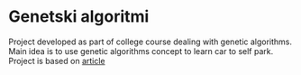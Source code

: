# Genetski algoritmi
Project developed as part of college course dealing with genetic algorithms. Main idea is to use genetic algorithms concept to learn car to self park. Project is based on [article](https://towardsdatascience.com/self-parking-car-in-500-lines-of-code-c1b2a57455af)
